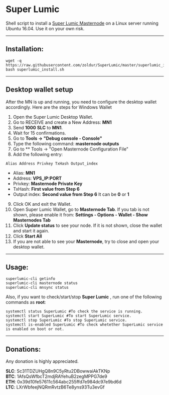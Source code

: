 # Super Lumic
Shell script to install a [Super Lumic Masternode](https://superlumic.co/) on a Linux server running Ubuntu 16.04. Use it on your own risk.
***

## Installation:
```
wget -q https://raw.githubusercontent.com/zoldur/SuperLumic/master/superlumic_install.sh  
bash superlumic_install.sh  
```
***

## Desktop wallet setup

After the MN is up and running, you need to configure the desktop wallet accordingly. Here are the steps for Windows Wallet
1. Open the Super Lumic Desktop Wallet.
2. Go to RECEIVE and create a New Address: **MN1**
3. Send **1000** **SLC** to **MN1**.
4. Wait for 15 confirmations.
5. Go to **Tools -> "Debug console - Console"**
6. Type the following command: **masternode outputs**
7. Go to  ** Tools -> "Open Masternode Configuration File"
8. Add the following entry:
```
Alias Address Privkey TxHash Output_index
```
* Alias: **MN1**
* Address: **VPS_IP:PORT**
* Privkey: **Masternode Private Key**
* TxHash: **First value from Step 6** 
* Output index:  **Second value from Step 6** It can be **0** or **1**
9. Click OK and exit the Wallet.
10. Open Super Lumic Wallet, go to **Masternode Tab**. If you tab is not shown, please enable it from: **Settings - Options - Wallet - Show Masternodes Tab**
11. Click **Update status** to see your node. If it is not shown, close the wallet and start it again.
10. Click **Start All**
11. If you are not able to see your **Masternode**, try to close and open your desktop wallet.
***

## Usage:
```
superlumic-cli getinfo
superlumic-cli masternode status
superlumic-cli mnsync status
```

Also, if you want to check/start/stop **Super Lumic** , run one of the following commands as **root**:

```
systemctl status SuperLumic #To check the service is running.
systemctl start SuperLumic #To start SuperLumic service.
systemctl stop SuperLumic #To stop SuperLumic service.
systemctl is-enabled SuperLumic #To check whetether SuperLumic service is enabled on boot or not.
```
***

## Donations:  

Any donation is highly appreciated.  

**SLC**: Sc31TDZUHgQ8n9C5yRtu2DBowwaiAkTKNp  
**BTC**: 1AfsQsWfbcT2mdjRAYehuB2zegMPPG7de9  
**ETH**: 0x39d10fe57611c564abc255ffd7e984dc97e9bd6d  
**LTC**: LXrWbfeejNQRmRvtzB6Te8yns93Tu3evGf
